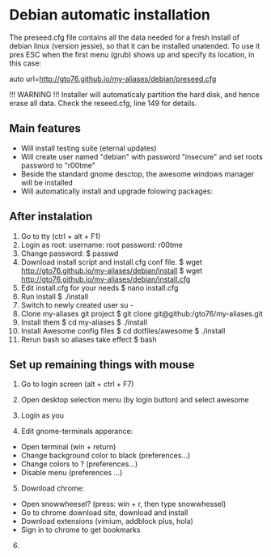 Debian automatic installation
=============================

The preseed.cfg file contains all the data needed for a fresh install of debian linux (version jessie), so that it can be installed unatended. To use it pres ESC when the first menu (grub) shows up and specify its location, in this case:

auto url=http://gto76.github.io/my-aliases/debian/preseed.cfg

!!! WARNING !!!
Installer will automaticaly partition the hard disk, and hence erase all data. Check the reseed.cfg, line 149 for details.

Main features
-------------
- Will install testing suite (eternal updates)
- Will create user named "debian" with password "insecure" and set roots password to "r00tme"
- Beside the standard gnome desctop, the awesome windows manager will be installed
- Will automatically install and upgrade folowing packages: 

After instalation
-----------------
1. Go to tty (ctrl + alt + F1)
2. Login as root:
	username: root
	password: r00tme
3. Change password:
	$ passwd <new-password>
4. Download install script and install.cfg conf file.
	$ wget http://gto76.github.io/my-aliases/debian/install
	$ wget http://gto76.github.io/my-aliases/debian/install.cfg
5. Edit install.cfg for your needs
	$ nano install.cfg
6. Run install
	$ ./install
8. Switch to newly created user
	su - <new-user>
9. Clone my-aliases git project
	$ git clone git@github:/gto76/my-aliases.git
10. Install them 
	$ cd my-aliases
	$ ./install
11. Install Awesome config files
	$ cd dotfiles/awesome
	$ ./install
12. Rerun bash so aliases take effect
	$ bash

Set up remaining things with mouse
----------------------------------
1. Go to login screen (alt + ctrl + F7)
2. Open desktop selection menu (by login button) and select awesome
3. Login as you

4. Edit gnome-terminals apperance:
 * Open terminal (win + return)
 * Change background color to black (preferences...)
 * Change colors to ? (preferences...)
 * Disable menu (preferences ...)

5. Download chrome:
 * Open snowwheesel? (press: win + r, then type snowwhessel)
 * Go to chrome download site, download and install
 * Download extensions (vimium, addblock plus, hola)
 * Sign in to chrome to get bookmarks

6.



	


	
